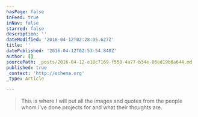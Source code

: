 ```yaml
---
hasPage: false
inFeed: true
inNav: false
starred: false
description: ''
dateModified: '2016-04-12T02:28:05.627Z'
title: ''
datePublished: '2016-04-12T02:53:54.848Z'
author: []
sourcePath: _posts/2016-04-12-e18c7169-f550-4a77-b34e-06ed19b6a644.md
published: true
_context: 'http://schema.org'
_type: Article

---
```

> This is where I will put all the images and quotes from the people whom I've done projects for and what their thoughts are.